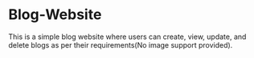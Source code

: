 # Blog-Website
This is a simple blog website where users can create, view, update, and delete blogs as per their requirements(No image support provided).
